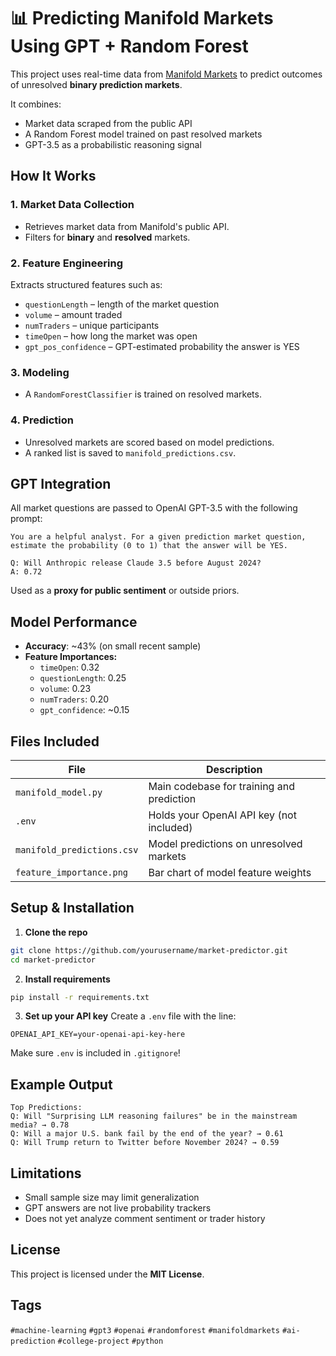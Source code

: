 # 📊 Predicting Manifold Markets Using GPT + Random Forest

This project uses real-time data from [Manifold Markets](https://manifold.markets) to predict outcomes of unresolved **binary prediction markets**.

It combines:
-  Market data scraped from the public API
-  A Random Forest model trained on past resolved markets
-  GPT-3.5 as a probabilistic reasoning signal



##  How It Works

### 1. Market Data Collection
- Retrieves market data from Manifold's public API.
- Filters for **binary** and **resolved** markets.

### 2. Feature Engineering
Extracts structured features such as:
- `questionLength` – length of the market question
- `volume` – amount traded
- `numTraders` – unique participants
- `timeOpen` – how long the market was open
- `gpt_pos_confidence` – GPT-estimated probability the answer is YES

### 3. Modeling
- A `RandomForestClassifier` is trained on resolved markets.

### 4. Prediction
- Unresolved markets are scored based on model predictions.
- A ranked list is saved to `manifold_predictions.csv`.



##  GPT Integration
All market questions are passed to OpenAI GPT-3.5 with the following prompt:

```
You are a helpful analyst. For a given prediction market question, estimate the probability (0 to 1) that the answer will be YES.

Q: Will Anthropic release Claude 3.5 before August 2024?
A: 0.72
```

Used as a **proxy for public sentiment** or outside priors.



##  Model Performance

- **Accuracy**: ~43% (on small recent sample)
- **Feature Importances:**
  - `timeOpen`: 0.32
  - `questionLength`: 0.25
  - `volume`: 0.23
  - `numTraders`: 0.20
  - `gpt_confidence`: ~0.15



##  Files Included

| File | Description |
|------|-------------|
| `manifold_model.py` | Main codebase for training and prediction |
| `.env` | Holds your OpenAI API key (not included) |
| `manifold_predictions.csv` | Model predictions on unresolved markets |
| `feature_importance.png` | Bar chart of model feature weights |



##  Setup & Installation

1. **Clone the repo**
```bash
git clone https://github.com/yourusername/market-predictor.git
cd market-predictor
```

2. **Install requirements**
```bash
pip install -r requirements.txt
```

3. **Set up your API key**
Create a `.env` file with the line:
```
OPENAI_API_KEY=your-openai-api-key-here
```
Make sure `.env` is included in `.gitignore`!



##  Example Output

```
Top Predictions:
Q: Will "Surprising LLM reasoning failures" be in the mainstream media? → 0.78
Q: Will a major U.S. bank fail by the end of the year? → 0.61
Q: Will Trump return to Twitter before November 2024? → 0.59
```



##  Limitations

- Small sample size may limit generalization
- GPT answers are not live probability trackers
- Does not yet analyze comment sentiment or trader history


##  License

This project is licensed under the **MIT License**.



##  Tags

`#machine-learning` `#gpt3` `#openai` `#randomforest` `#manifoldmarkets` `#ai-prediction` `#college-project` `#python`




